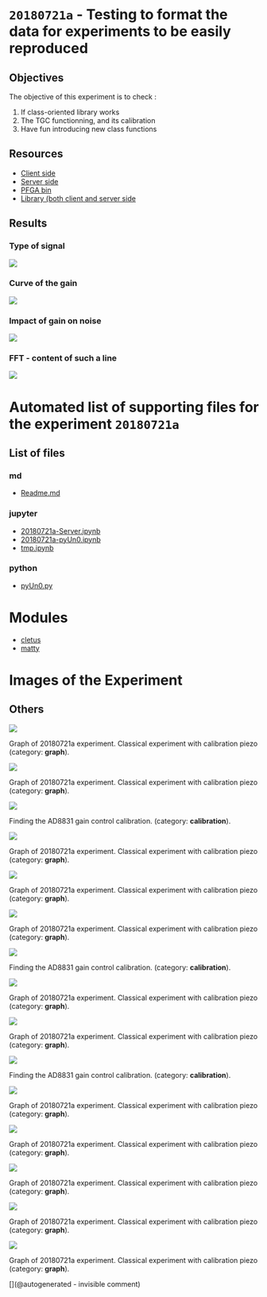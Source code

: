 # `20180721a` - Testing to format the data for experiments to be easily reproduced 

## Objectives 

The objective of this experiment is to check :

1. If class-oriented library works
2. The TGC functionning, and its calibration
3. Have fun introducing new class functions

## Resources

* [Client side](/matty/20180721a/20180721a-Client.ipynb)
* [Server side](/matty/20180721a/20180721a-Server.ipynb)
* [PFGA bin](/matty/prog_flash/v1/eMATTY_un0rick_20180510_RESETsurRPIonly4.bin)
* [Library (both client and server side](/matty/20180721a/pyUn0.py)

## Results

### Type of signal

![](/matty/20180721a/images/20180721a-10.jpg)

### Curve of the gain

![](/matty/20180721a/images/gain_comparison_to_600.0.jpg)

### Impact of gain on noise

![](/matty/20180721a/images/gain_noise_comparison_to_600.jpg)

### FFT - content of such a line

![](/matty/20180721a/images/20180721a-10-fft.jpg)




# Automated list of supporting files for the __experiment `20180721a`__

## List of files

### md

* [Readme.md](/matty/20180721a/Readme.md)


### jupyter

* [20180721a-Server.ipynb](/matty/20180721a/20180721a-Server.ipynb)
* [20180721a-pyUn0.ipynb](/matty/20180721a/20180721a-pyUn0.ipynb)
* [tmp.ipynb](/tmp.ipynb)


### python

* [pyUn0.py](/matty/20180721a/pyUn0.py)





# Modules

* [cletus](/retired/cletus/)
* [matty](/matty/)




# Images of the Experiment

## Others

![](/matty/20180721a/images/20180721a-9.jpg)

Graph of 20180721a experiment. Classical experiment with calibration piezo (category: __graph__).

![](/matty/20180721a/images/20180721a-7.jpg)

Graph of 20180721a experiment. Classical experiment with calibration piezo (category: __graph__).

![](/matty/20180721a/images/gain_noise_comparison_to_600.jpg)

Finding the AD8831 gain control calibration. (category: __calibration__).

![](/matty/20180721a/images/20180721a-2.jpg)

Graph of 20180721a experiment. Classical experiment with calibration piezo (category: __graph__).

![](/matty/20180721a/images/20180721a-8.jpg)

Graph of 20180721a experiment. Classical experiment with calibration piezo (category: __graph__).

![](/matty/20180721a/images/20180721a-5.jpg)

Graph of 20180721a experiment. Classical experiment with calibration piezo (category: __graph__).

![](/matty/20180721a/images/gain_comparison_to_600.0.jpg)

Finding the AD8831 gain control calibration. (category: __calibration__).

![](/matty/20180721a/images/20180721a-10.jpg)

Graph of 20180721a experiment. Classical experiment with calibration piezo (category: __graph__).

![](/matty/20180721a/images/20180721a-11.jpg)

Graph of 20180721a experiment. Classical experiment with calibration piezo (category: __graph__).

![](/matty/20180721a/images/gain_noise_comparison_to_700.0.jpg)

Finding the AD8831 gain control calibration. (category: __calibration__).

![](/matty/20180721a/images/20180721a-4.jpg)

Graph of 20180721a experiment. Classical experiment with calibration piezo (category: __graph__).

![](/matty/20180721a/images/20180721a-12.jpg)

Graph of 20180721a experiment. Classical experiment with calibration piezo (category: __graph__).

![](/matty/20180721a/images/20180721a-1.jpg)

Graph of 20180721a experiment. Classical experiment with calibration piezo (category: __graph__).

![](/matty/20180721a/images/20180721a-6.jpg)

Graph of 20180721a experiment. Classical experiment with calibration piezo (category: __graph__).

![](/matty/20180721a/images/20180721a-3.jpg)

Graph of 20180721a experiment. Classical experiment with calibration piezo (category: __graph__).










[](@autogenerated - invisible comment)